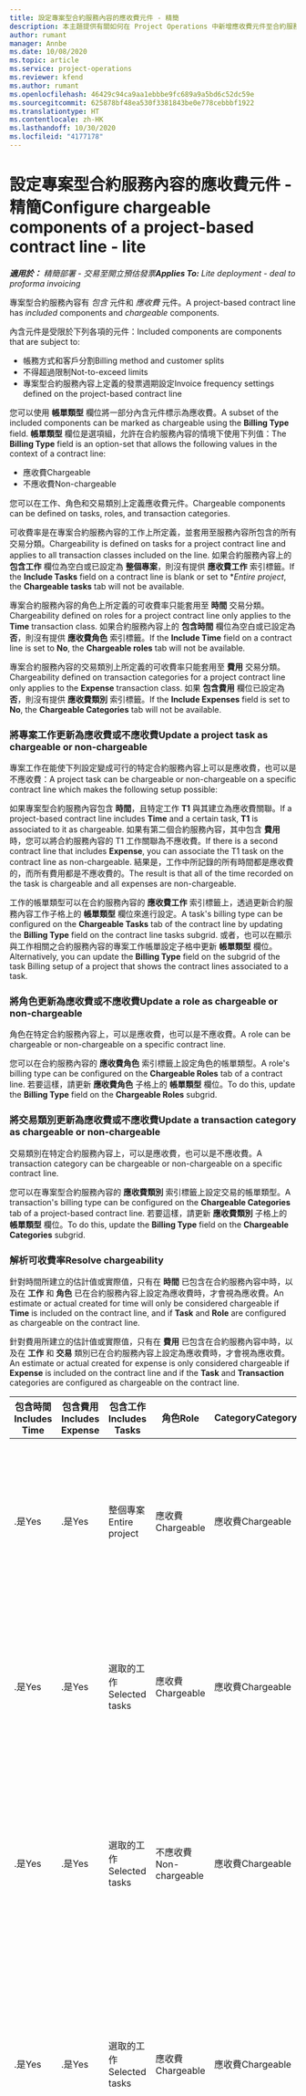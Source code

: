 ```yaml
---
title: 設定專案型合約服務內容的應收費元件 - 精簡
description: 本主題提供有關如何在 Project Operations 中新增應收費元件至合約服務內容的資訊。
author: rumant
manager: Annbe
ms.date: 10/08/2020
ms.topic: article
ms.service: project-operations
ms.reviewer: kfend
ms.author: rumant
ms.openlocfilehash: 46429c94ca9aa1ebbbe9fc689a9a5bd6c52dc59e
ms.sourcegitcommit: 625878bf48ea530f3381843be0e778cebbbf1922
ms.translationtype: HT
ms.contentlocale: zh-HK
ms.lasthandoff: 10/30/2020
ms.locfileid: "4177178"
---
```

# <a name="configure-chargeable-components-of-a-project-based-contract-line---lite"></a><span data-ttu-id="9e02b-103">設定專案型合約服務內容的應收費元件 - 精簡</span><span class="sxs-lookup"><span data-stu-id="9e02b-103">Configure chargeable components of a project-based contract line - lite</span></span>

<span data-ttu-id="9e02b-104">_**適用於：** 精簡部署 - 交易至開立預估發票_</span><span class="sxs-lookup"><span data-stu-id="9e02b-104">_**Applies To:** Lite deployment - deal to proforma invoicing_</span></span>

<span data-ttu-id="9e02b-105">專案型合約服務內容有 *包含* 元件和 *應收費* 元件。</span><span class="sxs-lookup"><span data-stu-id="9e02b-105">A project-based contract line has *included* components and *chargeable* components.</span></span>

<span data-ttu-id="9e02b-106">內含元件是受限於下列各項的元件：</span><span class="sxs-lookup"><span data-stu-id="9e02b-106">Included components are components that are subject to:</span></span>

  - <span data-ttu-id="9e02b-107">帳務方式和客戶分割</span><span class="sxs-lookup"><span data-stu-id="9e02b-107">Billing method and customer splits</span></span>
  - <span data-ttu-id="9e02b-108">不得超過限制</span><span class="sxs-lookup"><span data-stu-id="9e02b-108">Not-to-exceed limits</span></span> 
  - <span data-ttu-id="9e02b-109">專案型合約服務內容上定義的發票週期設定</span><span class="sxs-lookup"><span data-stu-id="9e02b-109">Invoice frequency settings defined on the project-based contract line</span></span>

<span data-ttu-id="9e02b-110">您可以使用 **帳單類型** 欄位將一部分內含元件標示為應收費。</span><span class="sxs-lookup"><span data-stu-id="9e02b-110">A subset of the included components can be marked as chargeable using the **Billing Type** field.</span></span> <span data-ttu-id="9e02b-111">**帳單類型** 欄位是選項組，允許在合約服務內容的情境下使用下列值：</span><span class="sxs-lookup"><span data-stu-id="9e02b-111">The **Billing Type** field is an option-set that allows the following values in the context of a contract line:</span></span>

  - <span data-ttu-id="9e02b-112">應收費</span><span class="sxs-lookup"><span data-stu-id="9e02b-112">Chargeable</span></span>
  - <span data-ttu-id="9e02b-113">不應收費</span><span class="sxs-lookup"><span data-stu-id="9e02b-113">Non-chargeable</span></span>

<span data-ttu-id="9e02b-114">您可以在工作、角色和交易類別上定義應收費元件。</span><span class="sxs-lookup"><span data-stu-id="9e02b-114">Chargeable components can be defined on tasks, roles, and transaction categories.</span></span>

<span data-ttu-id="9e02b-115">可收費率是在專案合約服務內容的工作上所定義，並套用至服務內容所包含的所有交易分類。</span><span class="sxs-lookup"><span data-stu-id="9e02b-115">Chargeability is defined on tasks for a project contract line and applies to all transaction classes included on the line.</span></span> <span data-ttu-id="9e02b-116">如果合約服務內容上的 **包含工作** 欄位為空白或已設定為 **整個專案**，則沒有提供 **應收費工作** 索引標籤。</span><span class="sxs-lookup"><span data-stu-id="9e02b-116">If the **Include Tasks** field on a contract line is blank or set to \**Entire project*, the **Chargeable tasks** tab will not be available.</span></span>

<span data-ttu-id="9e02b-117">專案合約服務內容的角色上所定義的可收費率只能套用至 **時間** 交易分類。</span><span class="sxs-lookup"><span data-stu-id="9e02b-117">Chargeability defined on roles for a project contract line only applies to the **Time** transaction class.</span></span> <span data-ttu-id="9e02b-118">如果合約服務內容上的 **包含時間** 欄位為空白或已設定為 **否**，則沒有提供 **應收費角色** 索引標籤。</span><span class="sxs-lookup"><span data-stu-id="9e02b-118">If the **Include Time** field on a contract line is set to **No**, the **Chargeable roles** tab will not be available.</span></span>

<span data-ttu-id="9e02b-119">專案合約服務內容的交易類別上所定義的可收費率只能套用至 **費用** 交易分類。</span><span class="sxs-lookup"><span data-stu-id="9e02b-119">Chargeability defined on transaction categories for a project contract line only applies to the **Expense** transaction class.</span></span> <span data-ttu-id="9e02b-120">如果 **包含費用** 欄位已設定為 **否**，則沒有提供 **應收費類別** 索引標籤。</span><span class="sxs-lookup"><span data-stu-id="9e02b-120">If the **Include Expenses** field is set to **No**, the **Chargeable Categories** tab will not be available.</span></span>

### <a name="update-a-project-task-as-chargeable-or-non-chargeable"></a><span data-ttu-id="9e02b-121">將專案工作更新為應收費或不應收費</span><span class="sxs-lookup"><span data-stu-id="9e02b-121">Update a project task as chargeable or non-chargeable</span></span>

<span data-ttu-id="9e02b-122">專案工作在能使下列設定變成可行的特定合約服務內容上可以是應收費，也可以是不應收費：</span><span class="sxs-lookup"><span data-stu-id="9e02b-122">A project task can be chargeable or non-chargeable on a specific contract line which makes the following setup possible:</span></span>

<span data-ttu-id="9e02b-123">如果專案型合約服務內容包含 **時間**，且特定工作 **T1** 與其建立為應收費關聯。</span><span class="sxs-lookup"><span data-stu-id="9e02b-123">If a project-based contract line includes **Time** and a certain task, **T1** is associated to it as chargeable.</span></span> <span data-ttu-id="9e02b-124">如果有第二個合約服務內容，其中包含 **費用** 時，您可以將合約服務內容的 T1 工作關聯為不應收費。</span><span class="sxs-lookup"><span data-stu-id="9e02b-124">If there is a second contract line that includes **Expense**, you can associate the T1 task on the contract line as non-chargeable.</span></span> <span data-ttu-id="9e02b-125">結果是，工作中所記錄的所有時間都是應收費的，而所有費用都是不應收費的。</span><span class="sxs-lookup"><span data-stu-id="9e02b-125">The result is that all of the time recorded on the task is chargeable and all expenses are non-chargeable.</span></span>

<span data-ttu-id="9e02b-126">工作的帳單類型可以在合約服務內容的 **應收費工作** 索引標籤上，透過更新合約服務內容工作子格上的 **帳單類型** 欄位來進行設定。</span><span class="sxs-lookup"><span data-stu-id="9e02b-126">A task's billing type can be configured on the **Chargeable Tasks** tab of the contract line by updating the **Billing Type** field on the contract line tasks subgrid.</span></span> <span data-ttu-id="9e02b-127">或者，也可以在顯示與工作相關之合約服務內容的專案工作帳單設定子格中更新 **帳單類型** 欄位。</span><span class="sxs-lookup"><span data-stu-id="9e02b-127">Alternatively, you can update the **Billing Type** field on the subgrid of the task Billing setup of a project that shows the contract lines associated to a task.</span></span>

### <a name="update-a-role-as-chargeable-or-non-chargeable"></a><span data-ttu-id="9e02b-128">將角色更新為應收費或不應收費</span><span class="sxs-lookup"><span data-stu-id="9e02b-128">Update a role as chargeable or non-chargeable</span></span>

<span data-ttu-id="9e02b-129">角色在特定合約服務內容上，可以是應收費，也可以是不應收費。</span><span class="sxs-lookup"><span data-stu-id="9e02b-129">A role can be chargeable or non-chargeable on a specific contract line.</span></span>

<span data-ttu-id="9e02b-130">您可以在合約服務內容的 **應收費角色** 索引標籤上設定角色的帳單類型。</span><span class="sxs-lookup"><span data-stu-id="9e02b-130">A role's billing type can be configured on the **Chargeable Roles** tab of a contract line.</span></span> <span data-ttu-id="9e02b-131">若要這樣，請更新 **應收費角色** 子格上的 **帳單類型** 欄位。</span><span class="sxs-lookup"><span data-stu-id="9e02b-131">To do this, update the **Billing Type** field on the **Chargeable Roles** subgrid.</span></span>

### <a name="update-a-transaction-category-as-chargeable-or-non-chargeable"></a><span data-ttu-id="9e02b-132">將交易類別更新為應收費或不應收費</span><span class="sxs-lookup"><span data-stu-id="9e02b-132">Update a transaction category as chargeable or non-chargeable</span></span>

<span data-ttu-id="9e02b-133">交易類別在特定合約服務內容上，可以是應收費，也可以是不應收費。</span><span class="sxs-lookup"><span data-stu-id="9e02b-133">A transaction category can be chargeable or non-chargeable on a specific contract line.</span></span>

<span data-ttu-id="9e02b-134">您可以在專案型合約服務內容的 **應收費類別** 索引標籤上設定交易的帳單類型。</span><span class="sxs-lookup"><span data-stu-id="9e02b-134">A transaction's billing type can be configured on the **Chargeable Categories** tab of a project-based contract line.</span></span> <span data-ttu-id="9e02b-135">若要這樣，請更新 **應收費類別** 子格上的 **帳單類型** 欄位。</span><span class="sxs-lookup"><span data-stu-id="9e02b-135">To do this, update the **Billing Type** field on the **Chargeable Categories** subgrid.</span></span>

### <a name="resolve-chargeability"></a><span data-ttu-id="9e02b-136">解析可收費率</span><span class="sxs-lookup"><span data-stu-id="9e02b-136">Resolve chargeability</span></span>

<span data-ttu-id="9e02b-137">針對時間所建立的估計值或實際值，只有在 **時間** 已包含在合約服務內容中時，以及在 **工作** 和 **角色** 已在合約服務內容上設定為應收費時，才會視為應收費。</span><span class="sxs-lookup"><span data-stu-id="9e02b-137">An estimate or actual created for time will only be considered chargeable if **Time** is included on the contract line, and if **Task** and **Role** are configured as chargeable on the contract line.</span></span>

<span data-ttu-id="9e02b-138">針對費用所建立的估計值或實際值，只有在 **費用** 已包含在合約服務內容中時，以及在 **工作** 和 **交易** 類別已在合約服務內容上設定為應收費時，才會視為應收費。</span><span class="sxs-lookup"><span data-stu-id="9e02b-138">An estimate or actual created for expense is only considered chargeable if **Expense** is included on the contract line and if the **Task** and **Transaction** categories are configured as chargeable on the contract line.</span></span>


| <span data-ttu-id="9e02b-139">包含時間</span><span class="sxs-lookup"><span data-stu-id="9e02b-139">Includes Time</span></span> | <span data-ttu-id="9e02b-140">包含費用</span><span class="sxs-lookup"><span data-stu-id="9e02b-140">Includes Expense</span></span> | <span data-ttu-id="9e02b-141">包含工作</span><span class="sxs-lookup"><span data-stu-id="9e02b-141">Includes Tasks</span></span> | <span data-ttu-id="9e02b-142">角色</span><span class="sxs-lookup"><span data-stu-id="9e02b-142">Role</span></span>           | <span data-ttu-id="9e02b-143">Category</span><span class="sxs-lookup"><span data-stu-id="9e02b-143">Category</span></span>       | <span data-ttu-id="9e02b-144">工作​​</span><span class="sxs-lookup"><span data-stu-id="9e02b-144">Task</span></span>                                                                                                      |
|---------------|------------------|----------------|----------------|----------------|-----------------------------------------------------------------------------------------------------------|
| <span data-ttu-id="9e02b-145">.是</span><span class="sxs-lookup"><span data-stu-id="9e02b-145">Yes</span></span>           | <span data-ttu-id="9e02b-146">.是</span><span class="sxs-lookup"><span data-stu-id="9e02b-146">Yes</span></span>              | <span data-ttu-id="9e02b-147">整個專案</span><span class="sxs-lookup"><span data-stu-id="9e02b-147">Entire project</span></span> | <span data-ttu-id="9e02b-148">應收費</span><span class="sxs-lookup"><span data-stu-id="9e02b-148">Chargeable</span></span>     | <span data-ttu-id="9e02b-149">應收費</span><span class="sxs-lookup"><span data-stu-id="9e02b-149">Chargeable</span></span>     | <span data-ttu-id="9e02b-150">時間實際值的帳單：**應收費**</span><span class="sxs-lookup"><span data-stu-id="9e02b-150">Billing on a Time actual: **Chargeable**</span></span> </br> <span data-ttu-id="9e02b-151">費用實際值的帳單類型：**應收費**</span><span class="sxs-lookup"><span data-stu-id="9e02b-151">Billing type on Expense actual: **Chargeable**</span></span>           |
| <span data-ttu-id="9e02b-152">.是</span><span class="sxs-lookup"><span data-stu-id="9e02b-152">Yes</span></span>           | <span data-ttu-id="9e02b-153">.是</span><span class="sxs-lookup"><span data-stu-id="9e02b-153">Yes</span></span>              | <span data-ttu-id="9e02b-154">選取的工作</span><span class="sxs-lookup"><span data-stu-id="9e02b-154">Selected tasks</span></span> | <span data-ttu-id="9e02b-155">應收費</span><span class="sxs-lookup"><span data-stu-id="9e02b-155">Chargeable</span></span>     | <span data-ttu-id="9e02b-156">應收費</span><span class="sxs-lookup"><span data-stu-id="9e02b-156">Chargeable</span></span>     | <span data-ttu-id="9e02b-157">時間實際值的帳單：**應收費**</span><span class="sxs-lookup"><span data-stu-id="9e02b-157">Billing on a Time actual: **Chargeable**</span></span> </br> <span data-ttu-id="9e02b-158">費用實際值的帳單類型：**應收費**</span><span class="sxs-lookup"><span data-stu-id="9e02b-158">Billing type on Expense actual: **Chargeable**</span></span>           |
| <span data-ttu-id="9e02b-159">.是</span><span class="sxs-lookup"><span data-stu-id="9e02b-159">Yes</span></span>           | <span data-ttu-id="9e02b-160">.是</span><span class="sxs-lookup"><span data-stu-id="9e02b-160">Yes</span></span>              | <span data-ttu-id="9e02b-161">選取的工作</span><span class="sxs-lookup"><span data-stu-id="9e02b-161">Selected tasks</span></span> | <span data-ttu-id="9e02b-162">不應收費</span><span class="sxs-lookup"><span data-stu-id="9e02b-162">Non-chargeable</span></span> | <span data-ttu-id="9e02b-163">應收費</span><span class="sxs-lookup"><span data-stu-id="9e02b-163">Chargeable</span></span>     | <span data-ttu-id="9e02b-164">時間實際值的帳單：**不應收費**</span><span class="sxs-lookup"><span data-stu-id="9e02b-164">Billing on a Time actual: **Non-chargeable**</span></span> </br> <span data-ttu-id="9e02b-165">費用實際值的帳單類型：**應收費**</span><span class="sxs-lookup"><span data-stu-id="9e02b-165">Billing type on Expense actual: **Chargeable**</span></span>       |
| <span data-ttu-id="9e02b-166">.是</span><span class="sxs-lookup"><span data-stu-id="9e02b-166">Yes</span></span>           | <span data-ttu-id="9e02b-167">.是</span><span class="sxs-lookup"><span data-stu-id="9e02b-167">Yes</span></span>              | <span data-ttu-id="9e02b-168">選取的工作</span><span class="sxs-lookup"><span data-stu-id="9e02b-168">Selected tasks</span></span> | <span data-ttu-id="9e02b-169">應收費</span><span class="sxs-lookup"><span data-stu-id="9e02b-169">Chargeable</span></span>     | <span data-ttu-id="9e02b-170">應收費</span><span class="sxs-lookup"><span data-stu-id="9e02b-170">Chargeable</span></span>     | <span data-ttu-id="9e02b-171">時間實際值的帳單：**不應收費**</span><span class="sxs-lookup"><span data-stu-id="9e02b-171">Billing on a Time actual: **Non-chargeable**</span></span> </br> <span data-ttu-id="9e02b-172">費用實際值的帳單類型：**不應收費**</span><span class="sxs-lookup"><span data-stu-id="9e02b-172">Billing type on Expense actual:   **Non-chargeable**</span></span> |
| <span data-ttu-id="9e02b-173">.是</span><span class="sxs-lookup"><span data-stu-id="9e02b-173">Yes</span></span>           | <span data-ttu-id="9e02b-174">.是</span><span class="sxs-lookup"><span data-stu-id="9e02b-174">Yes</span></span>              | <span data-ttu-id="9e02b-175">選取的工作</span><span class="sxs-lookup"><span data-stu-id="9e02b-175">Selected tasks</span></span> | <span data-ttu-id="9e02b-176">不應收費</span><span class="sxs-lookup"><span data-stu-id="9e02b-176">Non-chargeable</span></span> | <span data-ttu-id="9e02b-177">應收費</span><span class="sxs-lookup"><span data-stu-id="9e02b-177">Chargeable</span></span>     | <span data-ttu-id="9e02b-178">時間實際值的帳單：**不應收費**</span><span class="sxs-lookup"><span data-stu-id="9e02b-178">Billing on a Time actual: **Non-chargeable**</span></span> </br> <span data-ttu-id="9e02b-179">費用實際值的帳單類型：**不應收費**</span><span class="sxs-lookup"><span data-stu-id="9e02b-179">Billing type on Expense actual:   **Non-chargeable**</span></span> |
| <span data-ttu-id="9e02b-180">.是</span><span class="sxs-lookup"><span data-stu-id="9e02b-180">Yes</span></span>           | <span data-ttu-id="9e02b-181">.是</span><span class="sxs-lookup"><span data-stu-id="9e02b-181">Yes</span></span>              | <span data-ttu-id="9e02b-182">選取的工作</span><span class="sxs-lookup"><span data-stu-id="9e02b-182">Selected tasks</span></span> | <span data-ttu-id="9e02b-183">不應收費</span><span class="sxs-lookup"><span data-stu-id="9e02b-183">Non-chargeable</span></span> | <span data-ttu-id="9e02b-184">不應收費</span><span class="sxs-lookup"><span data-stu-id="9e02b-184">Non-chargeable</span></span> | <span data-ttu-id="9e02b-185">時間實際值的帳單：**不應收費**</span><span class="sxs-lookup"><span data-stu-id="9e02b-185">Billing on a Time actual: **Non-chargeable**</span></span> </br> <span data-ttu-id="9e02b-186">費用實際值的帳單類型：**不應收費**</span><span class="sxs-lookup"><span data-stu-id="9e02b-186">Billing type on Expense actual:   **Non-chargeable**</span></span> |
| <span data-ttu-id="9e02b-187">無</span><span class="sxs-lookup"><span data-stu-id="9e02b-187">No</span></span>            | <span data-ttu-id="9e02b-188">.是</span><span class="sxs-lookup"><span data-stu-id="9e02b-188">Yes</span></span>              | <span data-ttu-id="9e02b-189">整個專案</span><span class="sxs-lookup"><span data-stu-id="9e02b-189">Entire project</span></span> | <span data-ttu-id="9e02b-190">無法設定</span><span class="sxs-lookup"><span data-stu-id="9e02b-190">Can't be set</span></span>   | <span data-ttu-id="9e02b-191">應收費</span><span class="sxs-lookup"><span data-stu-id="9e02b-191">Chargeable</span></span>     | <span data-ttu-id="9e02b-192">時間實際值的帳單：**無法使用**</span><span class="sxs-lookup"><span data-stu-id="9e02b-192">Billing on a Time actual: **Not available**</span></span></br><span data-ttu-id="9e02b-193">費用實際值的帳單類型：**應收費**</span><span class="sxs-lookup"><span data-stu-id="9e02b-193">Billing type on Expense actual: **Chargeable**</span></span>          |
| <span data-ttu-id="9e02b-194">無</span><span class="sxs-lookup"><span data-stu-id="9e02b-194">No</span></span>            | <span data-ttu-id="9e02b-195">.是</span><span class="sxs-lookup"><span data-stu-id="9e02b-195">Yes</span></span>              | <span data-ttu-id="9e02b-196">整個專案</span><span class="sxs-lookup"><span data-stu-id="9e02b-196">Entire project</span></span> | <span data-ttu-id="9e02b-197">無法設定</span><span class="sxs-lookup"><span data-stu-id="9e02b-197">Can't be set</span></span>   | <span data-ttu-id="9e02b-198">不應收費</span><span class="sxs-lookup"><span data-stu-id="9e02b-198">Non-chargeable</span></span> | <span data-ttu-id="9e02b-199">時間實際值的帳單：**無法使用**</span><span class="sxs-lookup"><span data-stu-id="9e02b-199">Billing on a Time actual: **Not available**</span></span></br> <span data-ttu-id="9e02b-200">費用實際值的帳單類型：**不應收費**</span><span class="sxs-lookup"><span data-stu-id="9e02b-200">Billing type on Expense actual: **Non-chargeable**</span></span>     |
| <span data-ttu-id="9e02b-201">.是</span><span class="sxs-lookup"><span data-stu-id="9e02b-201">Yes</span></span>           | <span data-ttu-id="9e02b-202">無</span><span class="sxs-lookup"><span data-stu-id="9e02b-202">No</span></span>               | <span data-ttu-id="9e02b-203">整個專案</span><span class="sxs-lookup"><span data-stu-id="9e02b-203">Entire project</span></span> | <span data-ttu-id="9e02b-204">應收費</span><span class="sxs-lookup"><span data-stu-id="9e02b-204">Chargeable</span></span>     | <span data-ttu-id="9e02b-205">無法設定</span><span class="sxs-lookup"><span data-stu-id="9e02b-205">Can't be set</span></span>   | <span data-ttu-id="9e02b-206">時間實際值的帳單：**應收費**</span><span class="sxs-lookup"><span data-stu-id="9e02b-206">Billing on a Time actual: **Chargeable**</span></span> </br> <span data-ttu-id="9e02b-207">費用實際值的帳單類型：**無法使用**</span><span class="sxs-lookup"><span data-stu-id="9e02b-207">Billing type on Expense actual: **Not available**</span></span>        |
| <span data-ttu-id="9e02b-208">.是</span><span class="sxs-lookup"><span data-stu-id="9e02b-208">Yes</span></span>           | <span data-ttu-id="9e02b-209">無</span><span class="sxs-lookup"><span data-stu-id="9e02b-209">No</span></span>               | <span data-ttu-id="9e02b-210">整個專案</span><span class="sxs-lookup"><span data-stu-id="9e02b-210">Entire project</span></span> | <span data-ttu-id="9e02b-211">不應收費</span><span class="sxs-lookup"><span data-stu-id="9e02b-211">Non-chargeable</span></span> | <span data-ttu-id="9e02b-212">無法設定</span><span class="sxs-lookup"><span data-stu-id="9e02b-212">Can't be set</span></span>   | <span data-ttu-id="9e02b-213">時間實際值的帳單：**不應收費**</span><span class="sxs-lookup"><span data-stu-id="9e02b-213">Billing on a Time actual: **Non-chargeable**</span></span> </br><span data-ttu-id="9e02b-214">費用實際值的帳單類型：**無法使用**</span><span class="sxs-lookup"><span data-stu-id="9e02b-214">Billing type on Expense actual: **Not   available**</span></span>   |
